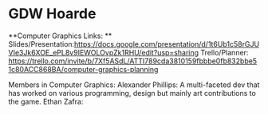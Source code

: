 # GDW Hoarde
 
**Computer Graphics Links: **
Slides/Presentation:https://docs.google.com/presentation/d/1t6Ub1c58rGJUVIe3Jk6XOE_ePL8v9IEWOLOvpZk1RHU/edit?usp=sharing
Trello/Planner: https://trello.com/invite/b/7Xf5ASdL/ATTI789cda3810159fbbbe0fb832bbe51c80ACC868BA/computer-graphics-planning

Members in Computer Graphics:
Alexander Phillips: A multi-faceted dev that has worked on various programming, design but mainly art contributions to the game.
Ethan Zafra:
